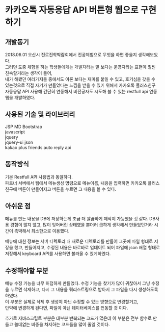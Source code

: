 카카오톡 자동응답 API 버튼형 웹으로 구현하기
=============


개발동기
---------
2018.09.01 오산시 진로진학박람회에서 전공체험으로 무엇을 하면 좋을지 생각해보았다.  
그러던 도중 체험을 하는 학생들에게는 개발자라는 말 보다는 운영자라는 표현이 훨씬 친숙할거라는 생각이 들어,  
내가 해봤던 여러가지들 중에서도 이론 보다는 재미를 붙일 수 있고, 호기심을 갖을 수 있는것으로 직접 자기가 만들었다는 느낌을 받을 수 있기 위해서 카카오톡 플러스친구 자동응답 API 사용해 간단히 연동해서 비전공자도 시도해 볼 수 있는 restfull api 연동 웹을 개발하였다.

사용된 기술 및 라이브러리
-----------------
JSP 
MD Bootstrap  
javascript  
jquery  
jquery-ui 
json  
kakao plus friends auto reply api 

동작방식
-------------
기본 Restfull API 사용법과 동일하다.  
파트너 서버에서 웹에서 메뉴생성 명령으로 메뉴이름, 내용을 입력하면 카카오톡 플러스친구에 버튼이 만들어지고 버튼을 누르면 그 내용을 볼 수 있다.

아쉬운 점
-----
메뉴를 만든 내용을 DB에 저장하는게 조금 더 깔끔하게 제작이 가능했을 것 같다. 
DB사용 경험이 많지 않고, 많이 잊어버린 상태였을 뿐더러 급하게 생각해서 만들었던거라 시간이 촉박해서 최소한으로 이용했다. 

메뉴에 대한 정보는 서버 디렉토리 내 새로운 디렉토리를 만들어 그곳에 파일 형태로 저장을 했고, 
만들어지고, 수정된 내용은 바로바로 업데이트 되어 파일에 json 배열 형태로 저장해서 keyboard API를 사용하면 불러올 수 있게하였다.  

수정해야할 부분
----------------------------------
메뉴 수정 기능을 너무 허접하게 만들었다. 
수정 기능을 찾기가 많이 귀찮아서 그냥 수정을 누르면 삭제하고, 다시 그 내용을 쿼리스트링으로 받아서 그 파일을 다시 생성하도록 하였다.  
이 부분은 실제로 삭제 후 생성이 아닌 수정할 수 있는 방향으로 변경할거고,  
만약에 변경하게 된다면, 파일이 아닌 데이터베이스를 연동할 것 이다.  

추가로 자바스크립트 부분은 대부분 반복되는 코드가 많은데 이 부분은 전부 함수로 만들고 쓸데없는 비중을 차지하는 코드들을 많이 줄일 것이다.
